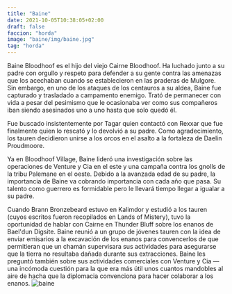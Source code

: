```yaml
---
title: "Baine"
date: 2021-10-05T10:38:05+02:00
draft: false
faccion: "horda"
image: "baine/img/baine.jpg"
tag: "horda"
---
```

Baine Bloodhoof es el hijo del viejo Cairne Bloodhoof. Ha luchado junto a su padre con orgullo y respeto para defender a su gente contra las amenazas que los acechaban cuando se establecieron en las praderas de Mulgore. Sin embargo, en uno de los ataques de los centauros a su aldea, Baine fue capturado y trasladado a campamento enemigo. Trató de permanecer con vida a pesar del pesimismo que le ocasionaba ver como sus compañeros iban siendo asesinados uno a uno hasta que solo quedó él.

Fue buscado insistentemente por Tagar quien contactó con Rexxar que fue finalmente quien lo rescató y lo devolvió a su padre. Como agradecimiento, los tauren decidieron unirse a los orcos en el asalto a la fortaleza de Daelin Proudmoore.

Ya en Bloodhoof Village, Baine lideró una investigación sobre las operaciones de Venture y Cia en el este y una campaña contra los gnolls de la tribu Palemane en el oeste. Debido a la avanzada edad de su padre, la importancia de Baine va cobrando importancia con cada año que pasa. Su talento como guerrero es formidable pero le llevará tiempo llegar a igualar a su padre.

Cuando Brann Bronzebeard estuvo en Kalimdor y estudió a los tauren (cuyos escritos fueron recopilados en Lands of Mistery), tuvo la oportunidad de hablar con Cairne en Thunder Bluff sobre los enanos de Bael'dun Digsite. Baine reunió a un grupo de jóvenes tauren con la idea de enviar emisarios a la excavación de los enanos para convencerlos de que permitieran que un chamán supervisara sus actividades para asegurarse que la tierra no resultaba dañada durante sus extracciones. Baine les preguntó también sobre sus actividades comerciales con Venture y Cia — una incómoda cuestión para la que era más útil unos cuantos mandobles al aire de hacha que la diplomacia convenciona para hacer colaborar a los enanos.
![baine](img/baine.jpg)